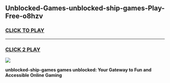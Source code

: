 
## Unblocked-Games-unblocked-ship-games-Play-Free-o8hzv
<h3>
<a href="https://premium76.site?title=unblocked-ship-games&ref=23A">CLICK TO PLAY</a></h3>
<hr>

<h3>
<a href="https://premium76.site?title=unblocked-ship-games&ref=23A">CLICK 2 PLAY</a>
  
</h3>

<a href="https://premium76.site?title=unblocked-ship-games&ref=23A"><img src="https://clearcache.store/games.png"></a>


**unblocked-ship-games games unblocked: Your Gateway to Fun and Accessible Online Gaming**
